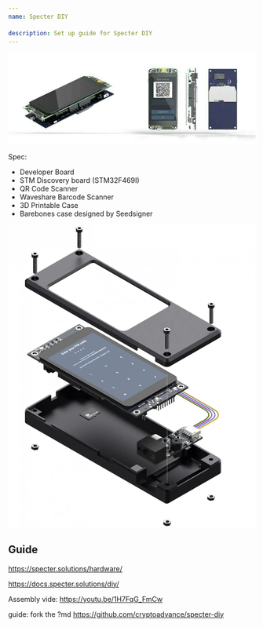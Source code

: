 ```yaml
---
name: Specter DIY

description: Set up guide for Specter DIY
---
```


![cover](assets/cover.jpeg)

Spec:

- Developer Board
- STM Discovery board (STM32F469I)
- QR Code Scanner
- Waveshare Barcode Scanner
- 3D Printable Case
- Barebones case designed by Seedsigner

![device view](assets/2.webp)

## Guide

https://specter.solutions/hardware/

https://docs.specter.solutions/diy/

Assembly vide: https://youtu.be/1H7FqG_FmCw

guide: fork the ?md https://github.com/cryptoadvance/specter-diy

